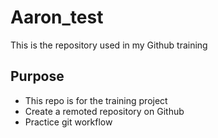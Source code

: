 # Aaron_test
This is the repository used in my Github training

## Purpose

- This repo is for the training project
- Create a remoted repository on Github
- Practice git workflow
